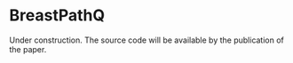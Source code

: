 # BreastPathQ
Under construction.
The source code will be available by the publication of the paper.
